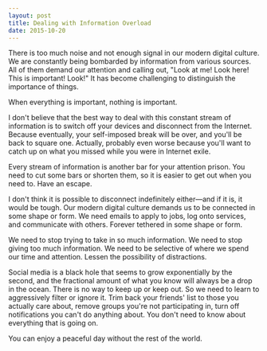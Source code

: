 ```yaml
---
layout: post
title: Dealing with Information Overload
date: 2015-10-20
---
```


There is too much noise and not enough signal in our modern digital culture. We are constantly being bombarded by information from various sources. All of them demand our attention and calling out, "Look at me! Look here! This is important! Look!" It has become challenging to distinguish the importance of things. 

When everything is important, nothing is important.

I don't believe that the best way to deal with this constant stream of information is to switch off your devices and disconnect from the Internet. Because eventually, your self-imposed break will be over, and you'll be back to square one. Actually, probably even worse because you'll want to catch up on what you missed while you were in Internet exile.

Every stream of information is another bar for your attention prison. You need to cut some bars or shorten them, so it is easier to get out when you need to. Have an escape.

I don't think it is possible to disconnect indefinitely either—and if it is, it would be tough. Our modern digital culture demands us to be connected in some shape or form. We need emails to apply to jobs, log onto services, and communicate with others. Forever tethered in some shape or form.

We need to stop trying to take in so much information. We need to stop giving too much information. We need to be selective of where we spend our time and attention. Lessen the possibility of distractions.

Social media is a black hole that seems to grow exponentially by the second, and the fractional amount of what you know will always be a drop in the ocean. There is no way to keep up or keep out. So we need to learn to aggressively filter or ignore it. Trim back your friends' list to those you actually care about, remove groups you're not participating in, turn off notifications you can't do anything about. You don't need to know about everything that is going on.

You can enjoy a peaceful day without the rest of the world.

